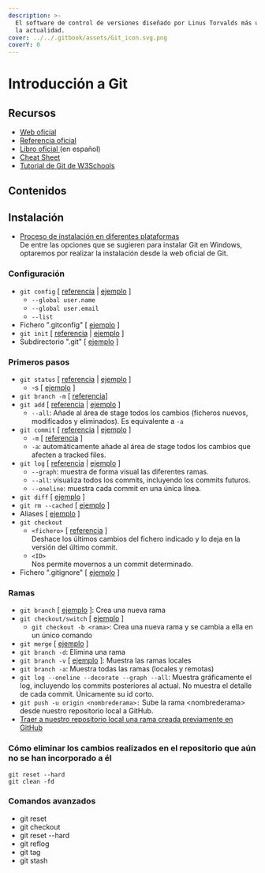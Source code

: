 ```yaml
---
description: >-
  El software de control de versiones diseñado por Linus Torvalds más usado en
  la actualidad.
cover: ../../.gitbook/assets/Git_icon.svg.png
coverY: 0
---
```


# Introducción a Git

## Recursos

* [Web oficial](https://git-scm.com/)
* [Referencia oficial](https://git-scm.com/docs)
* [Libro oficial ](https://git-scm.com/book/es/v2)(en español)
* [Cheat Sheet ](https://training.github.com/downloads/es\_ES/github-git-cheat-sheet/)
* [Tutorial de Git de W3Schools](https://www.w3schools.com/git/)

## Contenidos

## Instalación

* [Proceso de instalación en diferentes plataformas](https://git-scm.com/book/es/v2/Inicio---Sobre-el-Control-de-Versiones-Instalaci%C3%B3n-de-Git)\
  De entre las opciones que se sugieren para instalar Git en Windows, optaremos por realizar la instalación desde la web oficial de Git.

### Configuración

* `git config` \[ [referencia](https://git-scm.com/docs/git-config) | [ejemplo](https://git-scm.com/book/es/v2/Inicio---Sobre-el-Control-de-Versiones-Configurando-Git-por-primera-vez) ]
  * `--global user.name`
  * `--global user.email`
  * `--list`
* Fichero ".gitconfig" \[ [ejemplo](https://git-scm.com/book/es/v2/Inicio---Sobre-el-Control-de-Versiones-Configurando-Git-por-primera-vez#\_comprobando\_tu\_configuraci%C3%B3n) ]
* `git init` \[ [referencia](https://git-scm.com/docs/git-init) | [ejemplo](https://git-scm.com/book/es/v2/Fundamentos-de-Git-Obteniendo-un-repositorio-Git) ]
* Subdirectorio ".git" \[ [ejemplo](https://git-scm.com/book/es/v2/Fundamentos-de-Git-Obteniendo-un-repositorio-Git) ]

### Primeros pasos

* `git status` \[ [referencia](https://git-scm.com/docs/git-status) | [ejemplo](https://git-scm.com/book/en/v2/Git-Basics-Recording-Changes-to-the-Repository) ]
  * \-s \[ [ejemplo](https://git-scm.com/book/en/v2/Git-Basics-Recording-Changes-to-the-Repository) ]
* `git branch -m` \[ [referencia](https://git-scm.com/docs/git-branch#Documentation/git-branch.txt--m)]
* `git add` \[ [referencia](https://git-scm.com/docs/git-add) | [ejemplo](https://git-scm.com/book/en/v2/Git-Basics-Recording-Changes-to-the-Repository) ]
  * `--all`: Añade al área de stage todos los cambios (ficheros nuevos, modificados y eliminados). Es equivalente a `-a`
* `git commit` \[ [referencia](https://git-scm.com/docs/git-commit) | [ejemplo](https://git-scm.com/book/en/v2/Git-Basics-Recording-Changes-to-the-Repository) ]
  * `-m` \[ [referencia](https://git-scm.com/docs/git-commit#Documentation/git-commit.txt--mltmsggt) ]
  * `-a`: automáticamente añade al área de stage todos los cambios que afecten a tracked files.
* `git log` \[ [referencia](https://git-scm.com/docs/git-log) | [ejemplo](https://git-scm.com/book/en/v2/Git-Basics-Viewing-the-Commit-History) ]
  * `--graph`: muestra de forma visual las diferentes ramas.
  * `--all`: visualiza todos los commits, incluyendo los commits futuros.
  * `--oneline`: muestra cada commit en una única línea.
* `git diff` \[ [ejemplo](https://git-scm.com/book/en/v2/Git-Basics-Recording-Changes-to-the-Repository) ]
* `git rm --cached` \[ [ejemplo](https://git-scm.com/book/en/v2/Git-Basics-Recording-Changes-to-the-Repository) ]
* Aliases \[ [ejemplo](https://git-scm.com/book/en/v2/Git-Basics-Git-Aliases) ]
* `git checkout`&#x20;
  * `<fichero>` \[ [referencia](https://git-scm.com/docs/git-checkout) ]  \
    Deshace los últimos cambios del fichero indicado y lo deja en la versión del último commit.
  * `<ID>` \
    Nos permite movernos a un commit determinado.
* Fichero ".gitignore" \[ [ejemplo](https://git-scm.com/book/en/v2/Git-Basics-Recording-Changes-to-the-Repository) ]

### Ramas

* `git branch` \[ [ejemplo](https://git-scm.com/book/es/v2/Ramificaciones-en-Git-%C2%BFQu%C3%A9-es-una-rama%3F) ]: Crea una nueva rama
* `git checkout/switch` \[  [ejemplo](https://git-scm.com/book/es/v2/Ramificaciones-en-Git-%C2%BFQu%C3%A9-es-una-rama%3F) ]
  * `git checkout -b <rama>`: Crea una nueva rama y se cambia a ella en un único comando
* `git merge` \[ [ejemplo](https://git-scm.com/book/es/v2/Ramificaciones-en-Git-Procedimientos-B%C3%A1sicos-para-Ramificar-y-Fusionar) ]
* `git branch -d`: Elimina una rama
* `git branch -v` \[ [ejemplo](https://git-scm.com/book/es/v2/Ramificaciones-en-Git-Gesti%C3%B3n-de-Ramas) ]: Muestra las ramas locales
* `git branch -a`: Muestra todas las ramas (locales y remotas)
* `git log --oneline --decorate --graph --all`: Muestra gráficamente el log, incluyendo los commits posteriores al actual. No muestra el detalle de cada commit. Únicamente su id corto.
* `git push -u origin <nombrederama>:` Sube la rama \<nombrederama> desde nuestro repositorio local a GitHub.
* [Traer a nuestro repositorio local una rama creada previamente en GitHub](https://www.w3schools.com/git/git\_branch\_pull\_from\_remote.asp?remote=github)

### Cómo eliminar los cambios realizados en el repositorio que aún no se han incorporado a él

```
git reset --hard
git clean -fd

```

### Comandos avanzados

* git reset
* git checkout
* git reset --hard
* git reflog
* git tag
* git stash

###







